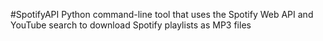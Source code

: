 #SpotifyAPI
Python command-line tool that uses the Spotify Web API and YouTube search to download Spotify playlists as MP3 files

